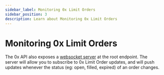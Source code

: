 ```yaml
---
sidebar_label: Monitoring 0x Limit Orders
sidebar_position: 3
description: Learn about Monitoring 0x Limit Orders
---
```


# Monitoring 0x Limit Orders

The 0x API also exposes a [websocket server](/0x-orderbook-api/api-references/websocket-api) at the root endpoint. The server will allow you to subscribe to 0x Limit Order updates, and will push updates whenever the status (eg: open, filled, expired) of an order changes.